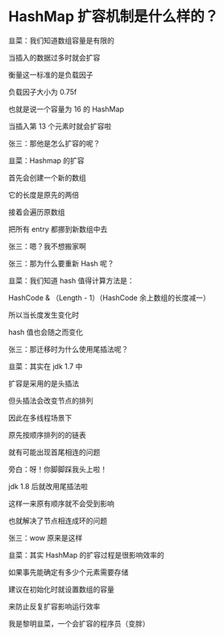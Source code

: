 # HashMap 扩容机制是什么样的？



韭菜：我们知道数组容量是有限的

当插入的数据过多时就会扩容

衡量这一标准的是负载因子

负载因子大小为 0.75f 

也就是说一个容量为 16 的 HashMap

当插入第 13 个元素时就会扩容啦

张三：那他是怎么扩容的呢？

韭菜：Hashmap 的扩容

首先会创建一个新的数组

它的长度是原先的两倍

接着会遍历原数组

把所有 entry 都挪到新数组中去

张三：嗯？我不想搬家啊

张三：那为什么要重新 Hash 呢？

韭菜：我们知道 hash 值得计算方法是：

HashCode & （Length - 1）（HashCode 余上数组的长度减一）

所以当长度发生变化时

hash 值也会随之而变化

张三：那迁移时为什么使用尾插法呢？

韭菜：其实在 jdk 1.7 中

扩容是采用的是头插法

但头插法会改变节点的排列

因此在多线程场景下

原先按顺序排列的的链表

就有可能出现首尾相连的问题

旁白：呀！你脚脚踩我头上啦！

jdk 1.8 后就改用尾插法啦

这样一来原有顺序就不会受到影响

也就解决了节点相连成环的问题

张三：wow 原来是这样

韭菜：其实 HashMap 的扩容过程是很影响效率的

如果事先能确定有多少个元素需要存储

建议在初始化时就设置数组的容量

来防止反复扩容影响运行效率

我是黎明韭菜，一个会扩容的程序员（变胖）